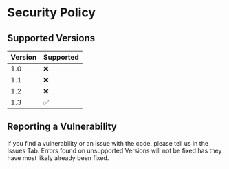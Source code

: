 # Security Policy

## Supported Versions

| Version | Supported          |
| ------- | ------------------ |
| 1.0   | :x: |
| 1.1   | :x: |
| 1.2   | :x: |
| 1.3   | :white_check_mark: |

## Reporting a Vulnerability

If you find a vulnerability or an issue with the code, please tell us in the Issues Tab. Errors found on unsupported Versions will not be fixed has they have most likely already been fixed.
